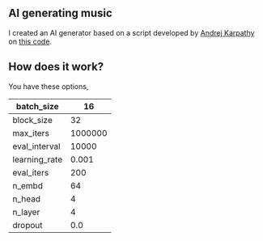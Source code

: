 ## AI generating music

I created an AI generator based on a script developed by [Andrej Karpathy](https://github.com/karpathy) on [this code](https://colab.research.google.com/drive/1JMLa53HDuA-i7ZBmqV7ZnA3c_fvtXnx-?usp=sharing).

## How does it work?

You have these options,

| batch_size | 16
| --- | --- |
| block_size | 32 |
| max_iters | 1000000 |
| eval_interval | 10000 |
| learning_rate | 0.001 |
| eval_iters | 200 |
| n_embd | 64 |
| n_head | 4 |
| n_layer | 4 |
| dropout | 0.0 |
